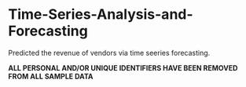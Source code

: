 # Time-Series-Analysis-and-Forecasting
Predicted the revenue of vendors via time seeries forecasting.  

**ALL PERSONAL AND/OR UNIQUE IDENTIFIERS HAVE BEEN REMOVED FROM ALL SAMPLE DATA**  
